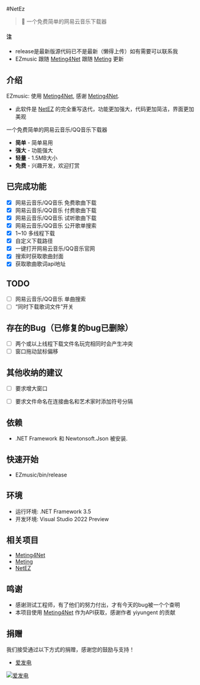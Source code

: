 #NetEz
> :cake: 一个免费简单的网易云音乐下载器

#### 注
- release是最新版源代码已不是最新（懒得上传）如有需要可以联系我
- EZmusic 跟随 <a href="https://github.com/yiyungent/Meting4Net" target="_blank">Meting4Net</a> 跟随 <a href="https://github.com/metowolf/Meting" target="_blank">Meting</a> 更新



## 介绍

EZmusic: 使用 <a href="https://github.com/yiyungent/Meting4Net" target="_blank">Meting4Net</a>, 感谢 <a href="https://github.com/yiyungent/Meting4Net" target="_blank">Meting4Net</a>.   

* 此软件是 [NetEZ](https://github.com/POPCORNBOOM/NetEZ) 的完全重写迭代，功能更加强大，代码更加简洁，界面更加美观

一个免费简单的网易云音乐/QQ音乐下载器
 + **简单** - 简单易用
 + **强大** - 功能强大
 + **轻量** - 1.5MB大小
 + **免费** - 兴趣开发，欢迎打赏

## 已完成功能
- [x] 网易云音乐/QQ音乐 免费歌曲下载
- [x] 网易云音乐/QQ音乐 付费歌曲下载
- [x] 网易云音乐/QQ音乐 试听歌曲下载
- [x] 网易云音乐/QQ音乐 公开歌单搜索
- [x] 1~10 多线程下载
- [x] 自定义下载路径
- [x] 一键打开网易云音乐/QQ音乐官网
- [x] 搜索时获取歌曲封面
- [x] 获取歌曲歌词api地址
## TODO
- [ ] 网易云音乐/QQ音乐 单曲搜索
- [ ] “同时下载歌词文件”开关

## 存在的Bug（已修复的bug已删除）
- [ ] 两个或以上线程下载文件名玩完相同时会产生冲突
- [ ] 窗口拖动鼠标偏移

## 其他收纳的建议
- [ ] 要求增大窗口
- [ ] 要求文件命名在连接曲名和艺术家时添加符号分隔




## 依赖



- .NET Framework 和 Newtonsoft.Json 被安装.


## 快速开始
- EZmusic/bin/release


## 环境

- 运行环境: .NET Framework 3.5
- 开发环境: Visual Studio 2022 Preview

## 相关项目

- [Meting4Net](https://github.com/yiyungent/Meting4Net)
- [Meting](https://github.com/metowolf/Meting)
- [NetEZ](https://github.com/POPCORNBOOM/NetEZ)

## 鸣谢

- 感谢测试工程师，有了他们的努力付出，才有今天的bug被一个个查明
- 本项目使用 <a href="https://github.com/yiyungent/Meting4Net" target="_blank">Meting4Net</a> 作为API获取，感谢作者 yiyungent 的贡献


## 捐赠

我们接受通过以下方式的捐赠，感谢您的鼓励与支持！
- <a href="https://afdian.net/@PopcornBoom" target="_blank">爱发电</a>

[![爱发电](https://z3.ax1x.com/2021/04/04/cuwiDK.jpg)](https://imgtu.com/i/cuwiDK)
